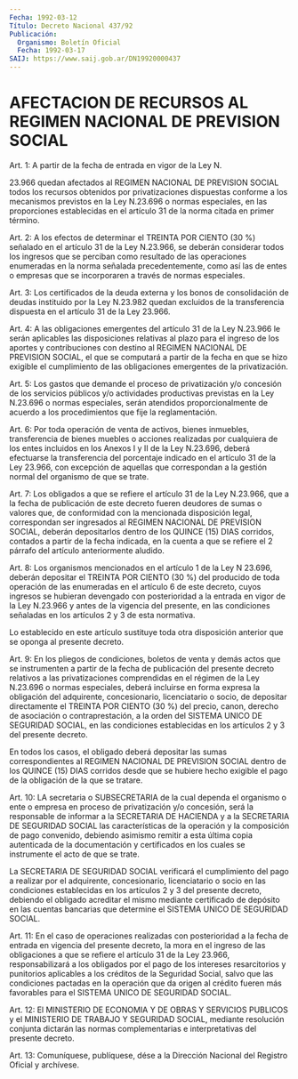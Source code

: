 ```yaml
---
Fecha: 1992-03-12
Título: Decreto Nacional 437/92
Publicación:
  Organismo: Boletín Oficial
  Fecha: 1992-03-17
SAIJ: https://www.saij.gob.ar/DN19920000437
---
```

# AFECTACION DE RECURSOS AL REGIMEN NACIONAL DE PREVISION SOCIAL

<a id="1"></a>
Art.  1: A partir de la fecha de entrada en vigor de la Ley N.

23.966 quedan  afectados  al  REGIMEN  NACIONAL DE PREVISION SOCIAL todos  los  recursos  obtenidos  por  privatizaciones    dispuestas conforme  a  los  mecanismos  previstos en la Ley N.23.696 o normas especiales, en las proporciones  establecidas  en el artículo 31 de la norma citada en primer término.

<a id="2"></a>
Art.  2: A los efectos de determinar el TREINTA POR CIENTO (30 %) señalado  en  el  artículo  31  de  la  Ley N.23.966, se deberán considerar  todos los ingresos que se perciban  como  resultado  de las operaciones  enumeradas  en  la norma señalada precedentemente, como así las de entes o empresas que  se  incorporaren  a través de normas especiales.

<a id="3"></a>
Art.  3:  Los  certificados de la deuda externa y los bonos de consolidación de deudas  instituido  por  la  Ley  N.23.982  quedan excluidos  de  la  transferencia  dispuesta en el artículo 31 de la Ley 23.966.

<a id="4"></a>
Art. 4: A las obligaciones emergentes del artículo 31 de la Ley N.23.966  le  serán aplicables las disposiciones relativas al plazo para el ingreso  de  los  aportes  y  contribuciones con destino al REGIMEN NACIONAL DE PREVISION SOCIAL, el  que se computará a partir de  la  fecha  en  que  se  hizo  exigible el cumplimiento  de  las obligaciones emergentes de la privatización.

<a id="5"></a>
Art. 5: Los gastos que demande el proceso de privatización y/o concesión  de  los  servicios  públicos y/o actividades productivas previstas en la Ley N.23.696 o normas  especiales,  serán atendidos proporcionalmente  de  acuerdo  a  los procedimientos que  fije  la reglamentación.

<a id="6"></a>
Art.  6:  Por  toda  operación  de  venta  de  activos, bienes inmuebles,  transferencia  de bienes muebles o acciones  realizadas por cualquiera de los entes  incluidos  en  los Anexos I y II de la Ley  N.23.696,  deberá efectuarse la transferencia  del  porcentaje indicado en el artículo  31  de  la  Ley  23.966,  con excepción de aquellas que correspondan a la gestión normal del organismo  de que se trate.

<a id="7"></a>
Art. 7: Los obligados a que se refiere el artículo 31 de la Ley N.23.966,  que  a  la  fecha  de publicación de este decreto fueren deudores de sumas o valores que,  de  conformidad con la mencionada disposición legal, correspondan ser ingresados  al REGIMEN NACIONAL DE  PREVISION  SOCIAL, deberán depositarlos dentro  de  los  QUINCE (15) DIAS corridos,  contados  a partir de la fecha indicada, en la cuenta  a que se refiere el 2 párrafo  del  artículo  anteriormente aludido.

<a id="8"></a>
Art. 8: Los organismos mencionados en el artículo 1 de la Ley N 23.696,  deberán  depositar  el  TREINTA  POR  CIENTO  (30  %)  del producido  de  toda operación de las enumeradas en el artículo 6 de este decreto, cuyos ingresos se hubieran devengado con posterioridad a  la  entrada en vigor de la Ley N.23.966 y antes de la vigencia del presente,  en  las  condiciones  señaladas  en  los artículos 2 y 3 de esta normativa.

Lo  establecido  en  este artículo sustituye toda otra disposición anterior que se oponga al presente decreto.

<a id="9"></a>
Art. 9: En los pliegos de condiciones, boletos de venta y demás actos  que  se instrumenten a partir de la fecha de publicación del presente decreto  relativos  a  las privatizaciones comprendidas en el  régimen  de  la  Ley  N.23.696  o  normas   especiales,  deberá incluirse    en    forma  expresa  la  obligación  del  adquirente, concesionario, licenciatario  o socio, de depositar directamente el TREINTA POR CIENTO (30 %) del precio,  canon, derecho de asociación o  contraprestación,  a  la orden del SISTEMA  UNICO  DE  SEGURIDAD SOCIAL, en las condiciones  establecidas en los artículos 2 y 3 del presente decreto.

En  todos  los  casos,  el obligado  deberá  depositar  las  sumas correspondientes al REGIMEN  NACIONAL DE PREVISION SOCIAL dentro de los QUINCE (15) DIAS corridos  desde  que se hubiere hecho exigible el pago de la obligación de la que se tratare.

<a id="10"></a>
Art.  10:  LA secretaria o SUBSECRETARIA de la cual dependa el organismo  o  ente  o  empresa  en  proceso  de  privatización  y/o concesión, será  la  responsable  de  informar  a  la SECRETARIA DE HACIENDA  y a la SECRETARIA DE SEGURIDAD SOCIAL las características de la operación  y  la  composición  de  pago  convenido,  debiendo asimismo remitir a esta última copia autenticada de la documentación  y certificados en los cuales se instrumente el  acto de que se trate.

La SECRETARIA DE  SEGURIDAD  SOCIAL verificará el cumplimiento del pago a realizar por el adquirente,  concesionario,  licenciatario o socio en las condiciones establecidas en los artículos  2  y  3 del presente  decreto, debiendo el obligado acreditar el mismo mediante certificado  de  depósito en las cuentas bancarias que determine el SISTEMA UNICO DE SEGURIDAD SOCIAL.

<a id="11"></a>
Art. 11: En el caso de operaciones realizadas con posterioridad a la  fecha de entrada en vigencia del presente decreto, la mora en el ingreso  de  las obligaciones a que se refiere el artículo 31 de la Ley 23.966, responsabilizará  a los obligados por el pago de los intereses resarcitorios y punitorios  aplicables  a los créditos de la  Seguridad  Social,  salvo  que las condiciones pactadas  en  la operación que da origen al crédito  fueren  más  favorables para el SISTEMA UNICO DE SEGURIDAD SOCIAL.

<a id="12"></a>
Art.  12:  El  MINISTERIO  DE  ECONOMIA Y DE OBRAS Y SERVICIOS PUBLICOS y el MINISTERIO DE TRABAJO Y  SEGURIDAD  SOCIAL,  mediante resolución    conjunta    dictarán  las  normas  complementarias  e interpretativas del presente decreto.

<a id="13"></a>
Art. 13: Comuníquese, publíquese, dése a la Dirección Nacional del Registro Oficial y archívese.